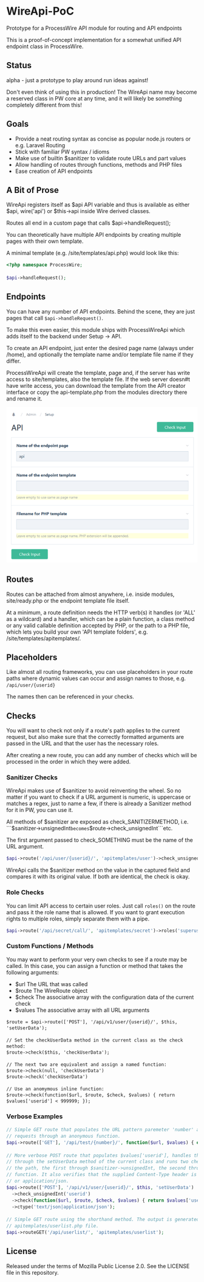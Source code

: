 # WireApi-PoC
Prototype for a ProcessWire API module for routing and API endpoints

This is a proof-of-concept implementation for a somewhat unified API endpoint class in ProcessWire.

## Status

alpha - just a prototype to play around run ideas against!

Don't even think of using this in production! The WireApi name may become a reserved class in
PW core at any time, and it will likely be something completely different from this!

## Goals
- Provide a neat routing syntax as concise as popular node.js routers or e.g. Laravel Routing
- Stick with familiar PW syntax / idioms
- Make use of builtin $sanitizer to validate route URLs and part values
- Allow handling of routes through functions, methods and PHP files
- Ease creation of API endpoints


## A Bit of Prose
WireApi registers itself as $api API variable and thus is available as either $api,
wire('api') or $this->api inside Wire derived classes.

Routes all end in a custom page that calls $api->handleRequest();

You can theoretically have multiple API endpoints by creating multiple pages with
their own template.

A minimal template (e.g. /site/templates/api.php) would look like this:
```php
<?php namespace ProcessWire;

$api->handleRequest();
```

## Endpoints

You can have any number of API endpoints. Behind the scene, they are just pages that
call ```$api->handleRequest()```.

To make this even easier, this module ships with ProcessWireApi which adds itself
to the backend under Setup -> API.

To create an API endpoint, just enter the desired page name (always under /home),
and optionally the template name and/or template file name if they differ.

ProcessWireApi will create the template, page and, if the server has write access
to site/templates, also the template file. If the web server doesn#t have write
access, you can download the template from the API creator interface or copy the
api-template.php from the modules directory there and rename it.

![API endpoint creation](https://raw.githubusercontent.com/BitPoet/bitpoet.github.io/master/img/ProcessWireApi_1.png)

## Routes
Routes can be attached from almost anywhere, i.e. inside modules, site/ready.php
or the endpoint template file itself.

At a minimum, a route definition needs the HTTP verb(s) it handles (or 'ALL' as a
wildcard) and a handler, which can be a plain function, a class method or any valid
callable definition accepted by PHP, or the path to a PHP file, which lets you build
your own 'API template folders', e.g. /site/templates/apitemplates/.

## Placeholders

Like almost all routing frameworks, you can use placeholders in your route paths
where dynamic values can occur and assign names to those, e.g.
```/api/user/{userid}```

The names then can be referenced in your checks.

## Checks

You will want to check not only if a route's path applies to the current request,
but also make sure that the correctly formatted arguments are passed in the URL
and that the user has the necessary roles.

After creating a new route, you can add any number of checks which will be
processed in the order in which they were added.

### Sanitizer Checks

WireApi makes use of $sanitizer to avoid reinventing the wheel. So no matter if you
want to check if a URL argument is numeric, is uppercase or matches a regex, just to
name a few, if there is already a Sanitizer method for it in PW, you can use it.

All methods of $sanitizer are exposed as check_SANITIZERMETHOD, i.e.
```$sanitizer->unsignedInt``` becomes ```$route->check_unsignedInt```etc.

The first argument passed to check_SOMETHING must be the name of the URL argument.

```php
$api->route('/api/user/{userid}/', 'apitemplates/user')->check_unsignedInt('userid');
```

WireApi calls the $sanitizer method on the value in the captured field and compares
it with its original value. If both are identical, the check is okay.

### Role Checks

You can limit API access to certain user roles. Just call ```roles()``` on the route
and pass it the role name that is allowed. If you want to grant execution rights to
multiple roles, simply separate them with a pipe.

```php
$api->route('/api/secret/call/', 'apitemplates/secret')->roles('superuser|guest');
```

### Custom Functions / Methods

You may want to perform your very own checks to see if a route may be called.
In this case, you can assign a function or method that takes the following
arguments:

- $url The URL that was called
- $route The WireRoute object
- $check The associative array with the configuration data of the current check
- $values The associative array with all URL arguments

```
$route = $api->route(['POST'], '/api/v1/user/{userid}/', $this, 'setUserData');

// Set the checkUserData method in the current class as the check method:
$route->check($this, 'checkUserData');

// The next two are equivalent and assign a named function:
$route->check(null, 'checkUserData')
$route->check('checkUserData')

// Use an anomymous inline function:
$route->check(function($url, $route, $check, $values) { return $values['userid'] < 999999; });
```

### Verbose Examples
```PHP
// Simple GET route that populates the URL pattern paremeter 'number' and handles
// requests through an anonymous function.
$api->route(['GET'], '/api/test/{number}/', function($url, $values) { echo json_encode(['number' => $value['number']]); });

// More verbose POST route that populates $values['userid'], handles the request
// through the setUserData method of the current class and runs two checks to validate
// the path, the first through $sanitizer->unsignedInt, the second through a user defined
// function. It also verifies that the supplied Content-Type header is either text/json
// or application/json.
$api->route(['POST'], '/api/v1/user/{userid}/', $this, 'setUserData')
  ->check_unsignedInt('userid')
  ->check(function($url, $route, $check, $values) { return $values['userid'] < 999999; })
  ->ctype('text/json|application/json');

// Simple GET route using the shorthand method. The output is generated by rendering the
// apitemplates/userlist.php file.
$api->routeGET('/api/userlist/', 'apitemplates/userlist');
```

## License
Released under the terms of Mozilla Public License 2.0. See the LICENSE file in this repository.
